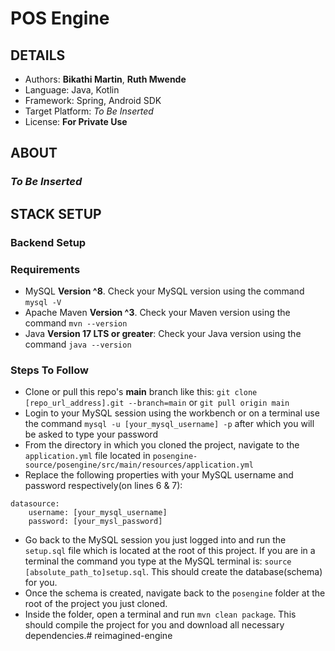 # POS Engine

## DETAILS

- Authors: **Bikathi Martin**, **Ruth Mwende**
- Language: Java, Kotlin
- Framework: Spring, Android SDK
- Target Platform: *To Be Inserted*
- License: **For Private Use**

## ABOUT

### *To Be Inserted*

## STACK SETUP

### Backend Setup
### Requirements
- MySQL **Version ^8**. Check your MySQL version using the command `mysql -V`
- Apache Maven **Version ^3**. Check your Maven version using the command `mvn --version`
- Java **Version 17 LTS or greater**: Check your Java version using the command `java --version`
### Steps To  Follow
- Clone or pull this repo's **main** branch like this: `git clone [repo_url_address].git --branch=main` or `git pull origin main`
- Login to your MySQL session using the workbench or on a terminal use the command `mysql -u [your_mysql_username] -p` after which you will be asked to type your password
- From the directory in which you cloned the project, navigate to the `application.yml` file located in `posengine-source/posengine/src/main/resources/application.yml`
- Replace the following properties with your MySQL username and password respectively(on lines 6 & 7):
```
datasource:
    username: [your_mysql_username]
    password: [your_mysl_password]
```
- Go back to the MySQL session you just logged into and run the `setup.sql` file which is located at the root of this project. If you are in a terminal the command you type at the MySQL terminal is: `source [absolute_path_to]setup.sql`.  This should create the database(schema) for you.
- Once the schema is created, navigate back to the `posengine` folder at the root of the project you just cloned.
- Inside the folder, open a terminal and run `mvn clean package`. This should compile the project for you and download all necessary dependencies.# reimagined-engine
